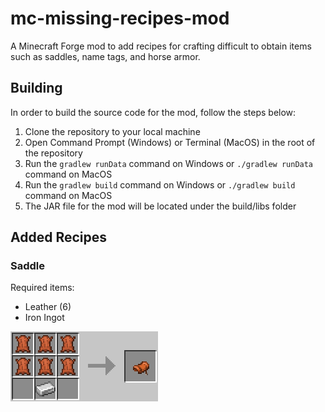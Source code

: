 # mc-missing-recipes-mod

A Minecraft Forge mod to add recipes for crafting difficult to obtain items such as saddles, name tags, and horse armor.

## Building

In order to build the source code for the mod, follow the steps below:
1) Clone the repository to your local machine
2) Open Command Prompt (Windows) or Terminal (MacOS) in the root of the repository
3) Run the `gradlew runData` command on Windows or `./gradlew runData` command on MacOS
4) Run the `gradlew build` command on Windows or `./gradlew build` command on MacOS
5) The JAR file for the mod will be located under the build/libs folder

## Added Recipes

### Saddle

Required items:
* Leather (6)
* Iron Ingot

![Crafting recipe for saddle](img/saddle_recipe.png)
